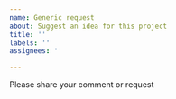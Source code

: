 ```yaml
---
name: Generic request
about: Suggest an idea for this project
title: ''
labels: ''
assignees: ''

---
```


Please share your comment or request
